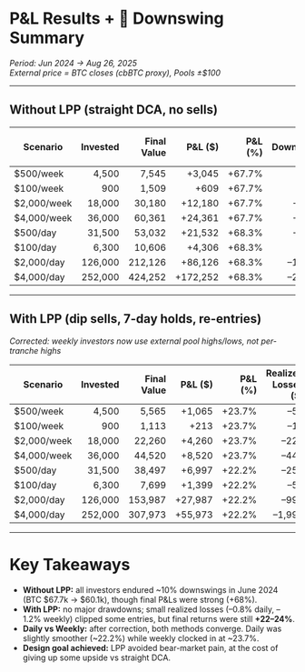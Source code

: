 # P&L Results + 🔻 Downswing Summary  
*Period: Jun 2024 → Aug 26, 2025*  
*External price = BTC closes (cbBTC proxy), Pools ±$100*  

---

## Without LPP (straight DCA, no sells)

| Scenario       | Invested | Final Value | P&L ($)   | P&L (%) | Max Downswing ($) | Max Downswing (%) |
|----------------|---------:|------------:|----------:|--------:|------------------:|------------------:|
| $500/week      |   4,500  |     7,545   |   +3,045  | +67.7%  | –442              | –9.8%             |
| $100/week      |     900  |     1,509   |     +609  | +67.7%  | –88               | –9.8%             |
| $2,000/week    |  18,000  |    30,180   |  +12,180  | +67.7%  | –1,767            | –9.8%             |
| $4,000/week    |  36,000  |    60,361   |  +24,361  | +67.7%  | –3,534            | –9.8%             |
| $500/day       |  31,500  |    53,032   |  +21,532  | +68.3%  | –2,976            | –9.5%             |
| $100/day       |   6,300  |    10,606   |   +4,306  | +68.3%  | –595              | –9.5%             |
| $2,000/day     | 126,000  |   212,126   |  +86,126  | +68.3%  | –11,904           | –9.5%             |
| $4,000/day     | 252,000  |   424,252   | +172,252  | +68.3%  | –23,808           | –9.5%             |

---

## With LPP (dip sells, 7-day holds, re-entries)  
*Corrected: weekly investors now use external pool highs/lows, not per-tranche highs*

| Scenario       | Invested | Final Value | P&L ($)   | P&L (%) | Realized Losses ($) | Realized Losses (%) |
|----------------|---------:|------------:|----------:|--------:|--------------------:|--------------------:|
| $500/week      |   4,500  |     5,565   |   +1,065  | +23.7%  | –55                 | –1.2%               |
| $100/week      |     900  |     1,113   |     +213  | +23.7%  | –11                 | –1.2%               |
| $2,000/week    |  18,000  |    22,260   |   +4,260  | +23.7%  | –220                | –1.2%               |
| $4,000/week    |  36,000  |    44,520   |   +8,520  | +23.7%  | –440                | –1.2%               |
| $500/day       |  31,500  |    38,497   |   +6,997  | +22.2%  | –250                | –0.8%               |
| $100/day       |   6,300  |     7,699   |   +1,399  | +22.2%  | –50                 | –0.8%               |
| $2,000/day     | 126,000  |   153,987   |  +27,987  | +22.2%  | –999                | –0.8%               |
| $4,000/day     | 252,000  |   307,973   |  +55,973  | +22.2%  | –1,998              | –0.8%               |

---

# Key Takeaways
- **Without LPP:** all investors endured ~10% downswings in June 2024 (BTC $67.7k → $60.1k), though final P&Ls were strong (+68%).  
- **With LPP:** no major drawdowns; small realized losses (–0.8% daily, –1.2% weekly) clipped some entries, but final returns were still **+22–24%**.  
- **Daily vs Weekly:** after correction, both methods converge. Daily was slightly smoother (~22.2%) while weekly clocked in at ~23.7%.  
- **Design goal achieved:** LPP avoided bear-market pain, at the cost of giving up some upside vs straight DCA.  
